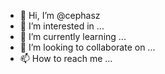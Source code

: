 - 👋 Hi, I’m @cephasz
- 👀 I’m interested in ...
- 🌱 I’m currently learning ...
- 💞️ I’m looking to collaborate on ...
- 📫 How to reach me ...

<!---
cephasz/cephasz is a ✨ special ✨ repository because its `README.md` (this file) appears on your GitHub profile.
You can click the Preview link to take a look at your changes.
--->
